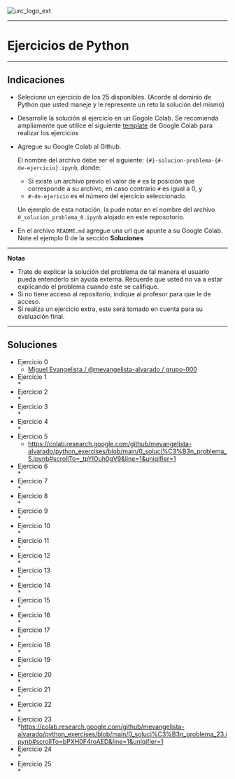 ![urc_logo_ext](https://github.com/URC-MAC/.github/assets/28746720/1d2b04df-5870-457b-82ab-4eb97ec99e17)
___

# Ejercicios de Python 

_____

## Indicaciones

* Selecione un ejercicio de los 25 disponibles. (Acorde al dominio de Python que usted maneje y le represente un reto la solución del mismo)
* Desarrolle la solución al ejercicio en un Gogole Colab. Se recomienda ampliamente que utilice el siguiente [template](https://colab.research.google.com/drive/10vygSH7z_Nz6L0yswGtYL_OYL4pkwzbc?usp=sharing) de Google Colab para realizar los ejercicios 
* Agregue su Google Colab al Github.  
  
  El nombre del archivo debe ser el siguiente: `{#}-solucion-problema-{#-de-ejercicio}.ipynb`, donde:
   * Si existe un archivo previo el valor de `#` es la posición que corresponde a su archivo, en caso contrario `#` es igual a 0, y
   * `#-de-ejericio` es el número del ejercicio seleccionado.  
  
  Un ejemplo de esta notación, la pude notar en el nombre del archivo `0_solucion_problema_0.ipynb` alojado en este reposotorio.
* En el archivo `README.md` agregue una url que apunte a su Google Colab. Note el ejemplo 0 de la sección __Soluciones__
  
_____

**Notas**
* Trate de explicar la solución del problema de tal manera el usuario pueda entenderlo sin ayuda externa. Recuerde que usted no va a estar explicando el problema cuando este se califique.
* Si no tiene acceso al repositorio, indique al profesor para que le de acceso.
* Si realiza un ejercicio extra, este será tomado en cuenta para su evaluación final.

_____

## Soluciones

* Ejercicio 0
	* [Miguel Evangelista / @mevangelista-alvarado / grupo-000](https://github.com/mevangelista-alvarado/python_exercises/blob/main/0_solucion_problema_0.ipynb)
* Ejercicio 1  
	* 
* Ejercicio 2  
	*
* Ejercicio 3  
	*
* Ejercicio 4  
	* 
* Ejercicio 5  
	* https://colab.research.google.com/github/mevangelista-alvarado/python_exercises/blob/main/0_soluci%C3%B3n_problema_5.ipynb#scrollTo=_tpYlOuh0gV9&line=1&uniqifier=1
* Ejercicio 6  
	*
* Ejercicio 7  
	* 
* Ejercicio 8  
	* 
* Ejercicio 9  
	*
* Ejercicio 10  
	* 
* Ejercicio 11  
	* 
* Ejercicio 12  
	*  
* Ejercicio 13  
	* 
* Ejercicio 14  
	* 
* Ejercicio 15  
	*
* Ejercicio 16  
	* 
* Ejercicio 17  
	* 
* Ejercicio 18  
	*
* Ejercicio 19  
	* 
* Ejercicio 20  
	* 
* Ejercicio 21  
	*
* Ejercicio 22  
	* 
* Ejercicio 23  
	*https://colab.research.google.com/github/mevangelista-alvarado/python_exercises/blob/main/0_soluci%C3%B3n_problema_23.ipynb#scrollTo=bPXH0F4roAED&line=1&uniqifier=1
* Ejercicio 24  
	* 
* Ejercicio 25  
	* 

